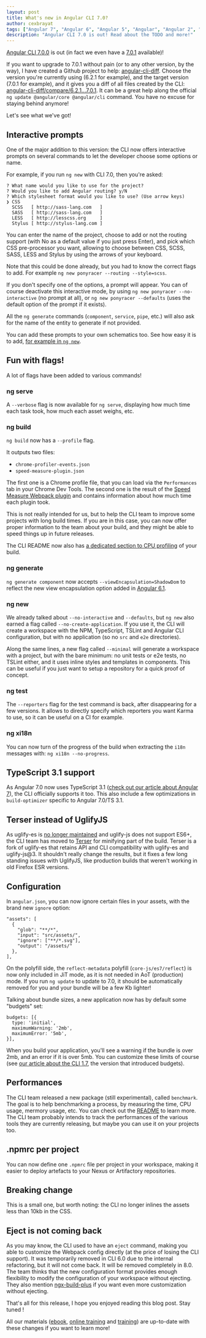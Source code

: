 ```yaml
---
layout: post
title: What's new in Angular CLI 7.0?
author: cexbrayat
tags: ["Angular 7", "Angular 6", "Angular 5", "Angular", "Angular 2", "Angular 4", "Angular CLI"]
description: "Angular CLI 7.0 is out! Read about the TODO and more!"
---
```


[Angular CLI 7.0.0](https://github.com/angular/angular-cli/releases/tag/v7.0.0) is out
(in fact we even have a [7.0.1](https://github.com/angular/angular-cli/releases/tag/v7.0.1) available)!

If you want to upgrade to 7.0.1 without pain (or to any other version, by the way), I have created a Github project to help: [angular-cli-diff](https://github.com/cexbrayat/angular-cli-diff). Choose the version you're currently using (6.2.1 for example), and the target version (7.0.1 for example), and it gives you a diff of all files created by the CLI: [angular-cli-diff/compare/6.2.1...7.0.1](https://github.com/cexbrayat/angular-cli-diff/compare/6.2.1...7.0.1).
It can be a great help along the official `ng update @angular/core @angular/cli` command.
You have no excuse for staying behind anymore!

Let's see what we've got!

## Interactive prompts

One of the major addition to this version:
the CLI now offers interactive prompts on several commands
to let the developer choose some options or name.

For example, if you run `ng new` with CLI 7.0,
then you're asked:

    ? What name would you like to use for the project?
    ? Would you like to add Angular routing? y/N
    ? Which stylesheet format would you like to use? (Use arrow keys)
    ❯ CSS
      SCSS   [ http://sass-lang.com   ]
      SASS   [ http://sass-lang.com   ]
      LESS   [ http://lesscss.org     ]
      Stylus [ http://stylus-lang.com ]

You can enter the name of the project,
choose to add or not the routing support
(with No as a default value if you just press Enter),
and pick which CSS pre-processor you want,
allowing to choose between CSS, SCSS, SASS, LESS and Stylus
by using the arrows of your keyboard.

Note that this could be done already,
but you had to know the correct flags to add.
For example `ng new ponyracer --routing --style=scss`.

If you don't specify one of the options,
a prompt will appear.
You can of course deactivate this interactive mode,
by using `ng new ponyracer --no-interactive` (no prompt at all),
or `ng new ponyracer --defaults`
(uses the default option of the prompt if it exists).

All the `ng generate` commands (`component`, `service`, `pipe`, etc.)
will also ask for the name of the entity to generate
if not provided.

You can add these prompts to your own schematics too.
See how easy it is to add,
[for example in `ng new`](https://github.com/angular/angular-cli/commit/ee7603f597dda3e9d856b7eb238731a35bf0fa35).

## Fun with flags!

A lot of flags have been added to various commands!

### ng serve

A `--verbose` flag is now available for `ng serve`,
displaying how much time each task took,
how much each asset weighs, etc.

### ng build

`ng build` now has a `--profile` flag.

It outputs two files:

- `chrome-profiler-events.json`
- `speed-measure-plugin.json`

The first one is a Chrome profile file,
that you can load via the `Performances` tab in your Chrome Dev Tools.
The second one is the result of the [Speed Measure Webpack plugin](https://github.com/stephencookdev/speed-measure-webpack-plugin)
and contains information about how much time each plugin took.

This is not really intended for us,
but to help the CLI team to improve some projects with long build times.
If you are in this case,
you can now offer proper information to the team about your build,
and they might be able to speed things up in future releases.

The CLI README now also has [a dedicated section to CPU profiling](https://github.com/angular/angular-cli/blob/master/packages/angular/cli/README.md#cpu-profiling) of your build.

### ng generate

`ng generate component` now accepts `--viewEncapsulation=ShadowDom`
to reflect the new view encapsulation option added in
[Angular 6.1](/2018/07/26/what-is-new-angular-6.1).

### ng new

We already talked about `--no-interactive` and `--defaults`,
but `ng new` also earned a flag called `--no-create-application`.
If you use it, the CLI will create a workspace
with the NPM, TypeScript, TSLint and Angular CLI configuration,
but with no application (so no `src` and `e2e` directories).

Along the same lines, a new flag called `--minimal`
will generate a workspace with a project,
but with the bare minimum: no unit tests or e2e tests,
no TSLint either, and it uses inline styles and templates in components.
This can be useful if you just want to setup
a repository for a quick proof of concept.

### ng test

The `--reporters` flag for the test command is back,
after disappearing for a few versions.
It allows to directly specify which reporters you want Karma to use,
so it can be useful on a CI for example.

### ng xi18n

You can now turn of the progress of the build when
extracting the `i18n` messages with: `ng xi18n --no-progress`.

## TypeScript 3.1 support

As Angular 7.0 now uses TypeScript 3.1
([check out our article about Angular 7](/2018/10/18/what-is-new-angular-7)),
the CLI officially supports it too.
This also include a few optimizations in `build-optimizer`
specific to Angular 7.0/TS 3.1.

## Terser instead of UglifyJS

As uglify-es is [no longer maintained](https://github.com/mishoo/UglifyJS2/issues/3156#issuecomment-392943058) and uglify-js does not support ES6+,
the CLI team has moved to [Terser](https://github.com/fabiosantoscode/terser)
for minifying part of the build.
Terser is a fork of uglify-es that retains API and CLI compatibility with uglify-es and uglify-js@3.
It shouldn't really change the results,
but it fixes a few long standing issues with UglifyJS,
like production builds that weren't working in old Firefox ESR versions.

## Configuration

In `angular.json`, you can now ignore certain files in your assets,
with the brand new `ignore` option:

    "assets": [
      {
        "glob": "**/*",
        "input": "src/assets/",
        "ignore": ["**/*.svg"],
        "output": "/assets/"
      },
    ],

On the polyfill side,
the `reflect-metadata` polyfill (`core-js/es7/reflect`) is now only included in JiT mode,
as it is not needed in AoT (production) mode.
If you run `ng update` to update to 7.0,
it should be automatically removed for you and
your bundle will be a few Kb lighter!

Talking about bundle sizes,
a new application now has by default some "budgets" set:

    budgets: [{
      type: 'initial',
      maximumWarning: '2mb',
      maximumError: '5mb',
    }],

When you build your application,
you'll see a warning if the bundle is over 2mb,
and an error if it is over 5mb.
You can customize these limits of course
(see [our article about the CLI 1.7](/2018/02/19/angular-cli-1.7),
the version that introduced budgets).

## Performances

The CLI team released a new package (still experimental),
called `benchmark`.
The goal is to help benchmarking a process,
by measuring the time, CPU usage, mermory usage, etc.
You can check out the [README](https://github.com/angular/angular-cli/blob/master/packages/angular_devkit/benchmark/README.md) to learn more.
The CLI team probably intends to track the performances of the various tools
they are currently releasing,
but maybe you can use it on your projects too.

## .npmrc per project

You can now define one `.npmrc` file per project in your workspace,
making it easier to deploy artefacts to your Nexus or Artifactory repositories.

## Breaking change

This is a small one, but worth noting:
the CLI no longer inlines the assets less than 10kb in the CSS.

## Eject is not coming back

As you may know, the CLI used to have an `eject` command,
making you able to customize the Webpack config directly
(at the price of losing the CLI support).
It was temporarily removed in CLI 6.0 due to the internal refactoring,
but it will not come back. It will be removed completely in 8.0.
The team thinks that the new configuration format provides enough
flexibility to modify the configuration of your workspace without ejecting.
They also mention [ngx-build-plus](https://github.com/manfredsteyer/ngx-build-plus)
if you want even more customization without ejecting.

That's all for this release, I hope you enjoyed reading this blog post.
Stay tuned !

All our materials ([ebook](https://books.ninja-squad.com/angular), [online training](https://angular-exercises.ninja-squad.com/) and [training](https://ninja-squad.com/training/angular)) are up-to-date with these changes if you want to learn more!
